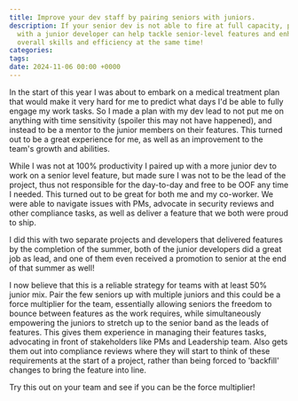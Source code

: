 ```yaml
---
title: Improve your dev staff by pairing seniors with juniors.
description: If your senior dev is not able to fire at full capacity, pairing them
  with a junior developer can help tackle senior-level features and enhance your team's
  overall skills and efficiency at the same time!
categories:
tags:
date: 2024-11-06 00:00 +0000
---
```

In the start of this year I was about to embark on a medical treatment plan that would make it very hard for me to predict what days I'd be able to fully engage my work tasks. So I made a plan with my dev lead to not put me on anything with time sensitivity (spoiler this may not have happened), and instead to be a mentor to the junior members on their features.  This turned out to be a great experience for me, as well as an improvement to the team's growth and abilities.

While I was not at 100% productivity I paired up with a more junior dev to work on a senior level feature, but made sure I was not to be the lead of the project, thus not responsible for the day-to-day and free to be OOF any time I needed.  This turned out to be great for both me and my co-worker. We were able to navigate issues with PMs, advocate in security reviews and other compliance tasks, as well as deliver a feature that we both were proud to ship.

I did this with two separate projects and developers that delivered features by the completion of the summer, both of the junior developers did a great job as lead, and one of them even received a promotion to senior at the end of that summer as well!

I now believe that this is a reliable strategy for teams with at least 50% junior mix. Pair the few seniors up with multiple juniors and this could be a force multiplier for the team, essentially allowing seniors the freedom to bounce between features as the work requires, while simultaneously empowering the juniors to stretch up to the senior band as the leads of features. This gives them experience in managing their features tasks, advocating in front of stakeholders like PMs and Leadership team. Also gets them out into compliance reviews where they will start to think of these requirements at the start of a project, rather than being forced to 'backfill' changes to bring the feature into line.

Try this out on your team and see if you can be the force multiplier!